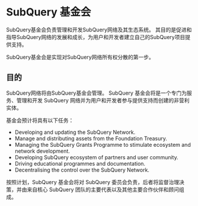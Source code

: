 # SubQuery 基金会

SubQuery基金会负责管理和开发SubQuery网络及其生态系统。 其目的是促进和指导SubQuery网络的发展和成长，为用户和开发者建立自己的SubQuery项目提供支持。

SubQuery基金会是实现对SubQuery网络所有权分散的第一步。

## 目的

SubQuery网络将由SubQuery基金会管理。 SubQuery 基金会将是一个专门为服务、管理和开发 SubQuery 网络并为用户和开发者参与提供支持而创建的非营利实体。

基金会预计将具有以下任务：
- Developing and updating the SubQuery Network.
- Manage and distributing assets from the Foundation Treasury.
- Managing the SubQuery Grants Programme to stimulate ecosystem and network development.
- Developing SubQuery ecosystem of partners and user community.
- Driving educational programmes and documentation.
- Decentralising the control over the SubQuery Network.

按照计划，SubQuery 基金会将对 SubQuery 委员会负责，后者将监督治理决策，并由来自核心 SubQuery 团队的主要代表以及其他主要合作伙伴和顾问组成。
